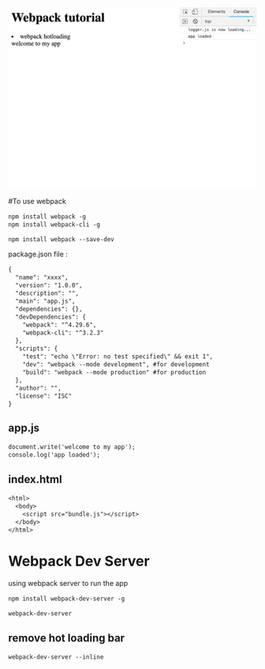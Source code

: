 ![webpack](webpack.png)

#To use webpack 

```
npm install webpack -g
npm install webpack-cli -g
```

```
npm install webpack --save-dev
```

package.json file : 
```
{
  "name": "xxxx",
  "version": "1.0.0",
  "description": "",
  "main": "app.js",
  "dependencies": {},
  "devDependencies": {
    "webpack": "^4.29.6",
    "webpack-cli": "^3.2.3"
  },
  "scripts": {
    "test": "echo \"Error: no test specified\" && exit 1",
    "dev": "webpack --mode development", #for development
    "build": "webpack --mode production" #for production
  },
  "author": "",
  "license": "ISC"
}

```

## app.js
```
document.write('welcome to my app');
console.log('app loaded');
```

## index.html

```
<html>
  <body>
    <script src="bundle.js"></script>
  </body>
</html>
```

# Webpack Dev Server

using webpack server to run the app

```
npm install webpack-dev-server -g
```

```
webpack-dev-server
```

## remove hot loading bar 
```
webpack-dev-server --inline 
```


